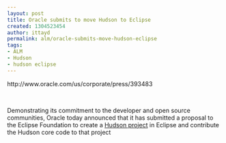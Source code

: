 ```yaml
---
layout: post
title: Oracle submits to move Hudson to Eclipse
created: 1304523454
author: ittayd
permalink: alm/oracle-submits-move-hudson-eclipse
tags:
- ALM
- Hudson
- hudson eclipse
---
```

<p>http://www.oracle.com/us/corporate/press/393483</p>
<p>&nbsp;</p>
<p>Demonstrating its commitment to the developer and open source  communities, Oracle today announced that it has submitted a proposal to  the Eclipse Foundation to create a <a target="_top" href="http://hudson-ci.org/">Hudson project</a> in Eclipse and contribute the Hudson core code to that project</p>
